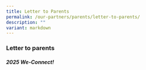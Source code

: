 ```yaml
---
title: Letter to Parents
permalink: /our-partners/parents/letter-to-parents/
description: ""
variant: markdown
---
```

### **Letter to parents**
##### **2025 We-Connect!**
